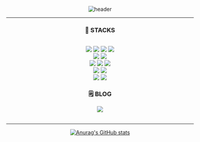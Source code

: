 <div align="center">

![header](https://capsule-render.vercel.app/api?type=waving&color=gradient&height=230&text=Hello%20Visitors!-nl-Welcome%20to%20yhjs1211%20Github&fontColor=000000&fontSize=50&animation=twinkling)

---

<h3>📝 STACKS </h3>
<br>
<img src="https://img.shields.io/badge/html5-E34F26?style=for-the-badge&logo=html5&logoColor=white">
<img src="https://img.shields.io/badge/css-1572B6?style=for-the-badge&logo=css3&logoColor=white">
<img src="https://img.shields.io/badge/javascript-F7DF1E?style=for-the-badge&logo=javascript&logoColor=black">
<img src="https://img.shields.io/badge/Typescript-3178C6?style=for-the-badge&logo=TypeScript&logoColor=black">
<br>
<img src="https://img.shields.io/badge/JSON-000000?style=for-the-badge&logo=JSON&logoColor=white">
<img src="https://img.shields.io/badge/Bootstrap-7952B3?style=for-the-badge&logo=Bootstrap&logoColor=white">
<br>
<img src="https://img.shields.io/badge/node.js-339933?style=for-the-badge&logo=Node.js&logoColor=white">
<img src="https://img.shields.io/badge/jest-C21325?style=for-the-badge&logo=jest&logoColor=black">
<img src="https://img.shields.io/badge/spring-6DB33F?style=for-the-badge&logo=Spring&logoColor=white">
<br>
<img src="https://img.shields.io/badge/MYSQL-4479A1?style=for-the-badge&logo=MYSQL&logoColor=white">
<img src="https://img.shields.io/badge/Sequelize-52B0E7?style=for-the-badge&logo=Sequelize&logoColor=white">
<br>
<img src="https://img.shields.io/badge/github-181717?style=for-the-badge&logo=github&logoColor=white">
<img src="https://img.shields.io/badge/git-F05032?style=for-the-badge&logo=git&logoColor=white">
<br>
<h3> 🗒️ BLOG </h3>
<a href="https://hoonsworld1211.tistory.com/"><img src="https://img.shields.io/badge/Tistory-BAE1FF?style=for-the-badge&logo=Tistory&logoColor=black"></a>
<br>
<br>

---

[![Anurag's GitHub stats](https://github-readme-stats.vercel.app/api?username=yhjs1211&theme=tokyonight)](https://github.com/anuraghazra/github-readme-stats)
  
</div>

